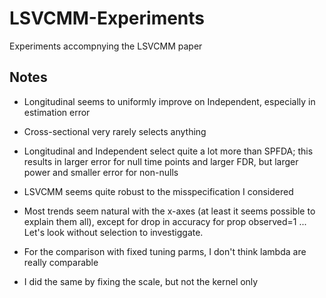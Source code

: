 # LSVCMM-Experiments
Experiments accompnying the LSVCMM paper



## Notes

- Longitudinal seems to uniformly improve on Independent, especially in estimation error
- Cross-sectional very rarely selects anything
- Longitudinal and Independent select quite a lot more than SPFDA; this results in larger error
  for null time points and larger FDR, but larger power and smaller error for non-nulls
- LSVCMM seems quite robust to the misspecification I considered
- Most trends seem natural with the x-axes (at least it seems possible to explain them all),
  except for drop in accuracy for prop observed=1 ... 
  Let's look without selection to investiggate.

- For the comparison with fixed tuning parms, I don't think lambda are really comparable
- I did the same by fixing the scale, but not the kernel only
